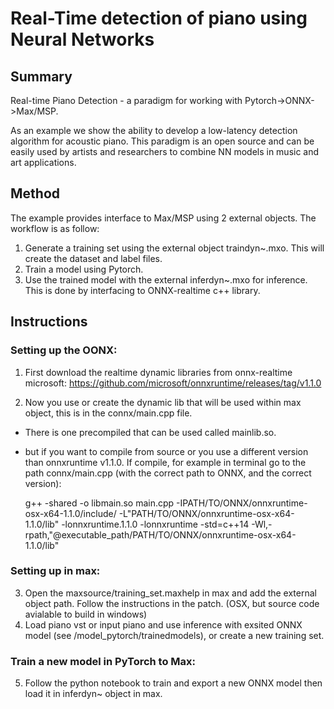 
# Real-Time detection of piano using Neural Networks

## Summary
Real-time Piano Detection - a paradigm for working with Pytorch->ONNX->Max/MSP.

As an example we show the ability to develop a low-latency detection algorithm for acoustic piano.
This paradigm is an open source and can be easily used by artists and researchers to combine NN models
in music and art applications.

## Method
The example provides interface to Max/MSP using 2 external objects. The workflow is as follow:

1. Generate a training set using the external object traindyn~.mxo. This will create the dataset and label files.
2. Train a model using Pytorch.
3. Use the trained model with the external inferdyn~.mxo for inference. This is done by interfacing to ONNX-realtime c++ library. 


## Instructions 

### Setting up the OONX: 
1. First download the realtime dynamic libraries from onnx-realtime microsoft:     https://github.com/microsoft/onnxruntime/releases/tag/v1.1.0 

2. Now you use  or create the dynamic lib that will be used within max object, this is in the connx/main.cpp file.
- There is one precompiled that can be used called mainlib.so.
- but if you want to compile from source or you use a different version  than onnxruntime v1.1.0.
    If compile, for example in terminal go to the path connx/main.cpp  (with the correct path to ONNX, and the correct   
    version):

    g++ -shared -o libmain.so main.cpp -IPATH/TO/ONNX/onnxruntime-osx-x64-1.1.0/include/ -L"PATH/TO/ONNX/onnxruntime-osx-x64-     1.1.0/lib" -lonnxruntime.1.1.0 -lonnxruntime -std=c++14 -Wl,-rpath,"@executable_path/PATH/TO/ONNX/onnxruntime-osx-x64-    
    1.1.0/lib"


### Setting up in max: 
3. Open the maxsource/training_set.maxhelp in max and add the external object path. Follow the instructions in the patch.
(OSX, but source code avialable to build in windows)
4. Load piano vst or input piano and use inference with exsited ONNX model (see /model_pytorch/trainedmodels), or create a new training set.

### Train a new model in PyTorch to Max:
5. Follow the python notebook to train and export a new ONNX model then load it in inferdyn~ object in max.


